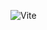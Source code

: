![Vite](https://img.shields.io/badge/vite-%23646CFF.svg?style=for-the-badge&logo=vite&logoColor=white)

